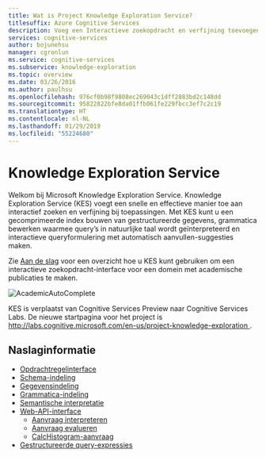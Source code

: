 ```yaml
---
title: Wat is Project Knowledge Exploration Service?
titlesuffix: Azure Cognitive Services
description: Voeg een Interactieve zoekopdracht en verfijning toevoegen aan uw app met Knowledge Exploration Service (KES).
services: cognitive-services
author: bojunehsu
manager: cgronlun
ms.service: cognitive-services
ms.subservice: knowledge-exploration
ms.topic: overview
ms.date: 03/26/2016
ms.author: paulhsu
ms.openlocfilehash: 976cf0b98f9808ec269043c1dff2883bd2c148dd
ms.sourcegitcommit: 95822822bfe8da01ffb061fe229fbcc3ef7c2c19
ms.translationtype: HT
ms.contentlocale: nl-NL
ms.lasthandoff: 01/29/2019
ms.locfileid: "55224680"
---
```

# <a name="knowledge-exploration-service"></a>Knowledge Exploration Service

Welkom bij Microsoft Knowledge Exploration Service.  Knowledge Exploration Service (KES) voegt een snelle en effectieve manier toe aan interactief zoeken en verfijning bij toepassingen.  Met KES kunt u een gecomprimeerde index bouwen van gestructureerde gegevens, grammatica bewerken waarmee query’s in natuurlijke taal wordt geïnterpreteerd en interactieve queryformulering met automatisch aanvullen-suggesties maken.

Zie [Aan de slag](GettingStarted.md) voor een overzicht hoe u KES kunt gebruiken om een interactieve zoekopdracht-interface voor een domein met academische publicaties te maken.

![AcademicAutoComplete](AutoComplete.png)

KES is verplaatst van Cognitive Services Preview naar Cognitive Services Labs. De nieuwe startpagina voor het project is [ http://labs.cognitive.microsoft.com/en-us/project-knowledge-exploration ](https://labs.cognitive.microsoft.com/en-us/project-knowledge-exploration).

## <a name="reference"></a>Naslaginformatie

* [Opdrachtregelinterface](CommandLine.md)
* [Schema-indeling](SchemaFormat.md)
* [Gegevensindeling](DataFormat.md)
* [Grammatica-indeling](GrammarFormat.md)
* [Semantische interpretatie](SemanticInterpretation.md)
* [Web-API-interface](WebAPI.md)
  * [Aanvraag interpreteren](interpretMethod.md)
  * [Aanvraag evalueren](evaluateMethod.md)
  * [CalcHistogram-aanvraag](calchistogramMethod.md)
* [Gestructureerde query-expressies](Expressions.md)

